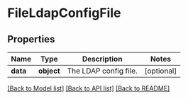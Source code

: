 # FileLdapConfigFile

## Properties
Name | Type | Description | Notes
------------ | ------------- | ------------- | -------------
**data** | **object** | The LDAP config file. | [optional] 

[[Back to Model list]](../README.md#documentation-for-models) [[Back to API list]](../README.md#documentation-for-api-endpoints) [[Back to README]](../README.md)



